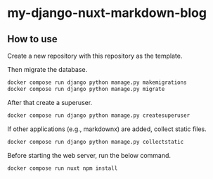 # my-django-nuxt-markdown-blog

## How to use

Create a new repository with this repository as the template.

Then migrate the database.
```bash
docker compose run django python manage.py makemigrations
docker compose run django python manage.py migrate
```

After that create a superuser.
```bash
docker compose run django python manage.py createsuperuser
```

If other applications (e.g., markdownx) are added, collect static files.
```bash
docker compose run django python manage.py collectstatic
```

Before starting the web server, run the below command.
```bash
docker compose run nuxt npm install
```
